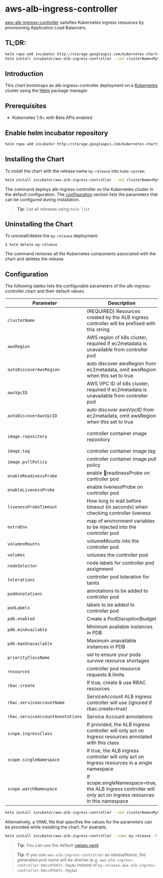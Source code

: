 # aws-alb-ingress-controller

[aws-alb-ingress-controller](https://github.com/kubernetes-sigs/aws-alb-ingress-controller) satisfies Kubernetes ingress resources by provisioning Application Load Balancers.

## TL;DR:
```bash
helm repo add incubator http://storage.googleapis.com/kubernetes-charts-incubator
helm install incubator/aws-alb-ingress-controller --set clusterName=MyClusterName --set autoDiscoverAwsRegion=true --set autoDiscoverAwsVpcID=true
```

## Introduction

This chart bootstraps an alb-ingress-controller deployment on a [Kubernetes](http://kubernetes.io) cluster using the [Helm](https://helm.sh) package manager.

## Prerequisites

- Kubernetes 1.9+ with Beta APIs enabled

## Enable helm incubator repository
```bash
helm repo add incubator http://storage.googleapis.com/kubernetes-charts-incubator
```

## Installing the Chart
To install the chart with the release name `my-release` into `kube-system`:

```bash
helm install incubator/aws-alb-ingress-controller --set clusterName=MyClusterName --set autoDiscoverAwsRegion=true --set autoDiscoverAwsVpcID=true --name my-release --namespace kube-system
```

The command deploys alb-ingress-controller on the Kubernetes cluster in the default configuration. The [configuration](#configuration) section lists the parameters that can be configured during installation.

> **Tip**: List all releases using `helm list`

## Uninstalling the Chart

To uninstall/delete the `my-release` deployment:

```console
$ helm delete my-release
```

The command removes all the Kubernetes components associated with the chart and deletes the release.

## Configuration

The following tables lists the configurable parameters of the alb-ingress-controller chart and their default values.

| Parameter                 | Description                                                                                                    | Default                                                                   |
| ------------------------- | -------------------------------------------------------------------------------------------------------------- | ------------------------------------------------------------------------- |
| `clusterName`             | (REQUIRED) Resources created by the ALB Ingress controller will be prefixed with this string                   | N/A                                                                       |
| `awsRegion`               | AWS region of k8s cluster, required if ec2metadata is unavailable from controller pod                          | `us-west-2 `                                                              |
| `autoDiscoverAwsRegion`   | auto discover awsRegion from ec2metadata, omit awsRegion when this set to true                                 | false                                                                     |
| `awsVpcID`                | AWS VPC ID of k8s cluster, required if ec2metadata is unavailable from controller pod                          | `vpc-xxx`                                                                 |
| `autoDiscoverAwsVpcID`    | auto discover awsVpcID from ec2metadata, omit awsRegion when this set to true                                  | false                                                                     |
| `image.repository`        | controller container image repository                                                                          | `894847497797.dkr.ecr.us-west-2.amazonaws.com/aws-alb-ingress-controller` |
| `image.tag`               | controller container image tag                                                                                 | `v1.1.5`                                                                  |
| `image.pullPolicy`        | controller container image pull policy                                                                         | `IfNotPresent`                                                            |
| `enableReadinessProbe`    | enable readinessProbe on controller pod                                                                      | `false`                                                                    |
| `enableLivenessProbe`     | enable livenessProbe on controller pod                                                                         | `false`                                                                   |
| `livenessProbeTimeout`     | How long to wait before timeout (in seconds) when checking controller liveness                                |    1                                                                      |
| `extraEnv`                | map of environment variables to be injected into the controller pod                                            | `{}`                                                                      |
| `volumesMounts`           | volumeMounts into the controller pod                                                                           | `[]`                                                                      |
| `volumes`                 | volumes the controller pod                                                                                     | `[]`                                                                      |
| `nodeSelector`            | node labels for controller pod assignment                                                                      | `{}`                                                                      |
| `tolerations`             | controller pod toleration for taints                                                                           | `{}`                                                                      |
| `podAnnotations`          | annotations to be added to controller pod                                                                      | `{}`                                                                      |
| `podLabels`               | labels to be added to controller pod                                                                           | `{}`                                                                      |
| `pdb.enabled`             | Create a PodDisruptionBudget                                                                                   | `false`                                                                   |
| `pdb.minAvailable`        | Minimum available instances in PDB                                                                             |                                                                           |
| `pdb.maxUnavailable`      | Maximum unavailable instances in PDB                                                                           |                                                                           |
| `priorityClassName`       | set to ensure your pods survive resource shortages                                                             | `""`                                                                      |
| `resources`               | controller pod resource requests & limits                                                                      | `{}`                                                                      |
| `rbac.create`             | If true, create & use RBAC resources                                                                           | `true`                                                                    |
| `rbac.serviceAccountName` | ServiceAccount ALB ingress controller will use (ignored if rbac.create=true)                                   | `default`                                                                 |
| `rbac.serviceAccountAnnotations` | Service Account annotations                                                                             | `{}`                                                           |
| `scope.ingressClass`      | If provided, the ALB ingress controller will only act on Ingress resources annotated with this class           | `alb`                                                                     |
| `scope.singleNamespace`   | If true, the ALB ingress controller will only act on Ingress resources in a single namespace                   | `false` (watch all namespaces)                                            |
| `scope.watchNamespace`    | If scope.singleNamespace=true, the ALB ingress controller will only act on Ingress resources in this namespace | `""` (namespace of the ALB ingress controller)                            |

```bash
helm install incubator/aws-alb-ingress-controller --set clusterName=MyClusterName --set autoDiscoverAwsRegion=true --set autoDiscoverAwsVpcID=true --name my-release --namespace kube-system
```

Alternatively, a YAML file that specifies the values for the parameters can be provided while installing the chart. For example,

```bash
helm install incubator/aws-alb-ingress-controller --name my-release -f values.yaml
```

> **Tip**: You can use the default [values.yaml](values.yaml)

> **Tip**: If you use `aws-alb-ingress-controller` as releaseName, the generated pod name will be shorter.(e.g. `aws-alb-ingress-controller-66cc9fb67c-7mg4w` instead of `my-release-aws-alb-ingress-controller-66cc9fb67c-7mg4w`)
